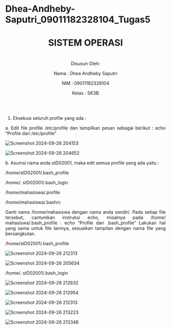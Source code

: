 # Dhea-Andheby-Saputri_09011182328104_Tugas5
<div align="center">

# SISTEM OPERASI 
# 

Disusun Oleh:

Nama    : Dhea Andheby Saputri

NIM     : 09011182328104

Kelas   : SK3B

<br>
<br>

</div>

<div align="justify">
  
1. Eksekusi seluruh profile yang ada :
   
a. Edit file profile /etc/profile dan tampilkan pesan sebagai berikut : echo “Profile dari /etc/profile”

![Screenshot 2024-09-26 204153](https://github.com/user-attachments/assets/6dc6a6d0-5dff-4280-9111-00df092f3b11)

![Screenshot 2024-09-26 204652](https://github.com/user-attachments/assets/53eb8f80-69f1-4679-96cc-67b7dfd43082)

b. Asumsi nama anda stD02001, maka edit semua profile yang ada yaitu :

/home/stD02001/.bash_profile

/home/. stD02001/.bash_login

/home/mahasiswa/.profile

/home/mahasiswa/.bashrc

Ganti nama /home/mahasiswa dengan nama anda sendiri. Pada setiap file tersebut, cantumkan instruksi echo, misalnya pada /home/ mahasiswa/.bash_profile : echo “Profile dari .bash_profile” Lakukan hal yang sama untuk file lainnya, sesuaikan tampilan dengan nama file yang bersangkutan.

/home/stD02001/.bash_profile

![Screenshot 2024-09-26 212313](https://github.com/user-attachments/assets/8c35dffe-30bc-4061-82b3-d21c2194e4a9)

![Screenshot 2024-09-26 205634](https://github.com/user-attachments/assets/2add3b45-105e-41e3-9786-b044d75d570e)

/home/. stD02001/.bash_login

![Screenshot 2024-09-26 212632](https://github.com/user-attachments/assets/13ba1683-7679-4df4-a9e2-3a035c402132)

![Screenshot 2024-09-26 212954](https://github.com/user-attachments/assets/3f5ff26b-9714-439c-ab36-5662eccacdd0)

![Screenshot 2024-09-26 212313](https://github.com/user-attachments/assets/672190a9-255a-4eeb-9e82-59e26e0663ab)

![Screenshot 2024-09-26 213223](https://github.com/user-attachments/assets/14e3ae7f-b5dd-46d9-aeb4-cfeba7051c30)

![Screenshot 2024-09-26 213346](https://github.com/user-attachments/assets/2bedd1c4-275d-4c6b-a877-3a0fbbcf2faa)









